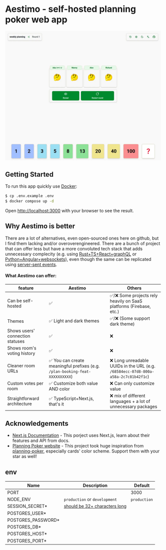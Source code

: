 # Aestimo - self-hosted planning poker web app

![screenshoot](./public/room.webp)

## Getting Started

To run this app quickly use [Docker](https://www.docker.com/):

```bash
$ cp .env.example .env
$ docker compose up -d
```

Open [http://localhost:3000](http://localhost:3000) with your browser to see the result.

## Why Aestimo is better

There are a lot of alternatives, even open-sourced ones here on github, but I find them lacking and/or overoverengineered. There are a bunch of project that can offer less but have a more convoluted tech stack that adds unnecessary complecity (e.g. using [Rust+TS+React+graphQL](https://github.com/INQTR/poker-planning) or [Python+Angular+websockets](https://github.com/axeleroy/self-host-planning-poker)), even though the same can be replicated using [server-sent events](https://developer.mozilla.org/en-US/docs/Web/API/Server-sent_events/Using_server-sent_events).

#### What Aestimo can offer:

| feature                          | Aestimo                                                                      | Others                                                                             |
| -------------------------------- | ---------------------------------------------------------------------------- | ---------------------------------------------------------------------------------- |
| Can be self-hosted               | ✅                                                                           | ✅/❌ Some projects rely heavily on SaaS platforms (Firebase, etc.)                |
| Themes                           | ✅ Light and dark themes                                                     | ✅/❌ (Some support dark theme)                                                    |
| Shows users' connection statuses | ✅                                                                           | ❌                                                                                 |
| Shows room's voting history      | ✅                                                                           | ❌                                                                                 |
| Cleaner room URLs                | ✅ You can create meaningful prefixes (e.g. `/plan-booking-feat-XXXXXXXXXX`) | ❌ Long unreadable UUIDs in the URL (e.g. `/68584ecc-07d8-800a-a58a-2c7c81b42f1c`) |
| Custom votes per room            | ✅ Customize both value AND color                                            | ❌ Can only customize value                                                        |
| Straightforward architecture     | ✅ TypeScript+Next.js, that's it                                             | ❌ mix of different languages + a lot of unnecessary packages                      |

## Acknowledgements

- [Next.js Documentation](https://nextjs.org/docs) - This porject uses Next.js, learn about their features and API from docs.
- [Planning Poker website](https://planning-poker-agile.web.app/) - This project took huge inspiration from [planning-poker](https://github.com/hellomuthu23/planning-poker), especially cards' color scheme. Support them with your star as well!

## env

| Name                | Description                                                                                             | Default      |
| ------------------- | ------------------------------------------------------------------------------------------------------- | ------------ |
| PORT                |                                                                                                         | 3000         |
| NODE_ENV            | `production` or `development`                                                                           | `production` |
| SESSION_SECRET\*    | [should be 32+ characters long](https://github.com/vvo/iron-session?tab=readme-ov-file#session-options) |              |
| POSTGRES_USER\*     |                                                                                                         |              |
| POSTGRES_PASSWORD\* |                                                                                                         |              |
| POSTGRES_DB\*       |                                                                                                         |              |
| POSTGRES_HOST\*     |                                                                                                         |              |
| POSTGRES_PORT\*     |                                                                                                         |              |
